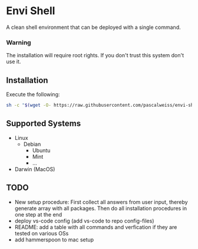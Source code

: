 # Envi Shell

A clean shell environment that can be deployed with a single command. 

### Warning
The installation will require root rights. If you don't trust this system don't use it. 

## Installation
Execute the following: 
```bash
sh -c "$(wget -O- https://raw.githubusercontent.com/pascalweiss/envi-shell/master/setup/install.sh)"
```

## Supported Systems
- Linux
  - Debian 
    - Ubuntu
    - Mint
    - ...
- Darwin (MacOS)

## TODO
- New setup procedure: First collect all answers from user input, thereby generate array with all packages. Then do all installation procedures in one step at the end
- deploy vs-code config (add vs-code to repo config-files)
- README: add a table with all commands and verfication if they are tested on various OSs
- add hammerspoon to mac setup

